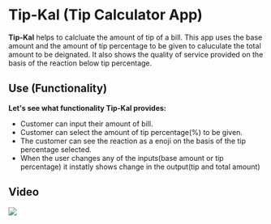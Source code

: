 # **Tip-Kal** (Tip Calculator App)
**Tip-Kal** helps to calcluate the amount of tip of a bill. This app uses the base amount and the amount of tip percentage to be given to caluculate the total amount to be deignated. It also shows the quality of service provided on the basis of the reaction below tip percentage.
## **Use** (Functionality)
**Let's see what functionality Tip-Kal provides:**
* Customer can input their amount of bill.
* Customer can select the amount of tip percentage(%) to be given.
* The customer can see the reaction as a enoji on the basis of the tip percentage selected.
* When the user changes any of the inputs(base amount or tip percentage) it instatly shows change in the output(tip and total amount)
## **Video**
![](https://github.com/satwikchoudhari/tip_kal/blob/master/ezgif.com-video-to-gif.gif)


